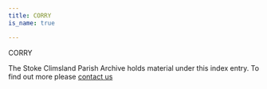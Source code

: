 ```yaml
---
title: CORRY
is_name: true

---
```


CORRY


The Stoke Climsland Parish Archive holds material under this index entry. To find out more please [contact us](/contact/)
